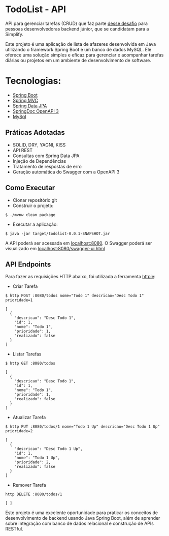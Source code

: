 # TodoList - API

API para gerenciar tarefas (CRUD) que faz parte <a href="https://github.com/simplify-tec/desafio-junior-backend-simplify">desse desafio</a> para pessoas desenvolvedoras backend júnior, que se candidatam para a Simplify.

Este projeto é uma aplicação de lista de afazeres desenvolvida em Java utilizando o framework Spring Boot e um banco de dados MySQL. Ele oferece uma solução simples e eficaz para gerenciar e acompanhar tarefas diárias ou projetos em um ambiente de desenvolvimento de software.

# Tecnologias:
- <a href="https://spring.io/projects/spring-boot">Spring Boot</a>
- <a href="https://docs.spring.io/spring-framework/reference/web/webmvc.html">Spring MVC</a>
- <a href="https://spring.io/projects/spring-data-jpa">Spring Data JPA</a>
- <a href="https://springdoc.org/v2/#spring-webflux-support">SpringDoc OpenAPI 3</a>
- <a href="https://dev.mysql.com/downloads/">MySql</a>

## Práticas Adotadas
- SOLID, DRY, YAGNI, KISS
-  API REST
-  Consultas com Spring Data JPA
-  Injeção de Dependências
-  Tratamento de respostas de erro
-  Geração automática do Swagger com a OpenAPI 3

## Como Executar

- Clonar repositório git
- Construir o projeto:
```
$ ./mvnw clean package
```
- Executar a aplicação:
```
$ java -jar target/todolist-0.0.1-SNAPSHOT.jar
```

A API poderá ser acessada em [localhost:8080](http://localhost:8080).
O Swagger poderá ser visualizado em [localhost:8080/swagger-ui.html](http://localhost:8080/swagger-ui.html)

## API Endpoints

Para fazer as requisições HTTP abaixo, foi utilizada a ferramenta [httpie](https://httpie.io):

- Criar Tarefa 
```
$ http POST :8080/todos nome="Todo 1" descricao="Desc Todo 1" prioridade=1

[
  {
    "descricao": "Desc Todo 1",
    "id": 1,
    "nome": "Todo 1",
    "prioridade": 1,
    "realizado": false
  }
]
```

- Listar Tarefas
```
$ http GET :8080/todos

[
  {
    "descricao": "Desc Todo 1",
    "id": 1,
    "nome": "Todo 1",
    "prioridade": 1,
    "realizado": false
  }
]
```

- Atualizar Tarefa
```
$ http PUT :8080/todos/1 nome="Todo 1 Up" descricao="Desc Todo 1 Up" prioridade=2

[
  {
    "descricao": "Desc Todo 1 Up",
    "id": 1,
    "nome": "Todo 1 Up",
    "prioridade": 2,
    "realizado": false
  }
]
```

- Remover Tarefa
```
http DELETE :8080/todos/1

[ ]
```



Este projeto é uma excelente oportunidade para praticar os conceitos de desenvolvimento de backend usando Java Spring Boot, além de aprender sobre integração com banco de dados relacional e construção de APIs RESTful.
